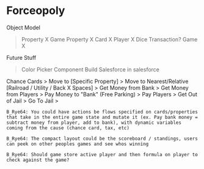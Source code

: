 # Forceopoly

Object Model

> Property X
> Game Property X
> Card X
> Player X
> Dice
> Transaction?
> Game X

Future Stuff
> Color Picker Component
> Build Salesforce in salesforce


Chance Cards
    > Move to [Specific Property]
    > Move to Nearest/Relative [Railroad / Utility / Back X Spaces]
    > Get Money from Bank
    > Get Money from Players
    > Pay Money to "Bank" (Free Parking)
    > Pay Players
    > Get Out of Jail
    > Go To Jail
    > 


    B_Rye64: You could have actions be flows specified on cards/properties that take in the entire game state and mutate it (ex. Pay bank money = subtract money from player, add to bank), with dynamic variables coming from the cause (chance card, tax, etc)

    B_Rye64: The compact layout could be the scoreboard / standings, users can peek on other peoples games and see whos winning

    B_Rye64: Should game store active player and then formula on player to check against the game?